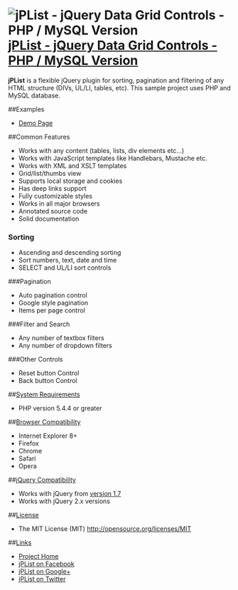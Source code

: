 # ![jPList - jQuery Data Grid Controls - PHP / MySQL Version](http://jplist.com/content/img/common/rocket-50.png) [jPList - jQuery Data Grid Controls - PHP / MySQL Version](http://jplist.com)

**jPList** is a flexible jQuery plugin for sorting, pagination and filtering of any HTML structure (DIVs, UL/LI, tables, etc).
This sample project uses PHP and MySQL database. 

##Examples
- [Demo Page](http://jplist.com/datasourcesexamples/php-mysql-json-handlebars-demo)

##Common Features
- Works with any content (tables, lists, div elements etc...)
- Works with JavaScript templates like Handlebars, Mustache etc.
- Works with XML and XSLT templates
- Grid/list/thumbs view
- Supports local storage and cookies
- Has deep links support
- Fully customizable styles
- Works in all major browsers
- Annotated source code
- Solid documentation

### Sorting
- Ascending and descending sorting
- Sort numbers, text, date and time
- SELECT and UL/LI sort controls

###Pagination
- Auto pagination control
- Google style pagination
- Items per page control

###Filter and Search
- Any number of textbox filters
- Any number of dropdown filters

###Other Controls
- Reset button Control
- Back button Control

##[System Requirements](#system-requirements)
- PHP version 5.4.4 or greater

##[Browser Compatibility](#browser-compatibility)
- Internet Explorer 8+
- Firefox
- Chrome
- Safari
- Opera

##[jQuery Compatibility](jquery-compatibility)
- Works with jQuery from [version 1.7](http://code.jquery.com/jquery-1.7.min.js)
- Works with jQuery 2.x versions

##[License](#license)
- The MIT License (MIT) http://opensource.org/licenses/MIT

##[Links](#links)
- [Project Home](http://jplist.com)
- [jPList on Facebook](https://www.facebook.com/jplist)
- [jPList on Google+](https://plus.google.com/+Jplistjs)
- [jPList on Twitter](https://twitter.com/jquery_jplist)